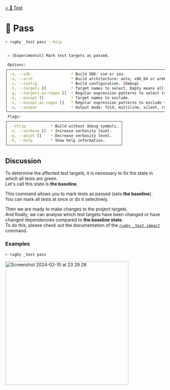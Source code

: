 [< 🧪 Test](../test.md)

# 🧪 Pass

```sh
> rugby _test pass --help
```

```sh

 > (Experimental) Mark test targets as passed.

 Options:
╭───────────────────────────────────────────────────────────────────────────────╮
│ -s, --sdk                  * Build SDK: sim or ios.                           │
│ -a, --arch                 * Build architecture: auto, x86_64 or arm64.       │
│ -c, --config               * Build configuration. (Debug)                     │
│ -t, --targets []           * Target names to select. Empty means all targets. │
│ -g, --targets-as-regex []  * Regular expression patterns to select targets.   │
│ -e, --except []            * Target names to exclude.                         │
│ -x, --except-as-regex []   * Regular expression patterns to exclude targets.  │
│ -o, --output               * Output mode: fold, multiline, silent, raw.       │
╰───────────────────────────────────────────────────────────────────────────────╯
 Flags:
╭──────────────────────────────────────────────────╮
│ --strip           * Build without debug symbols. │
│ -v, --verbose []  * Increase verbosity level.    │
│ -q, --quiet []    * Decrease verbosity level.    │
│ -h, --help        * Show help information.       │
╰──────────────────────────────────────────────────╯
```

## Discussion

To determine the affected test targets, it is necessary to fix the state in which all tests are green.\
Let's call this state is **the baseline**.

This command allows you to mark tests as passed (sets **the baseline**).\
You can mark all tests at once or do it selectively.

Then we are ready to make changes to the project targets.\
And finally, we can analyse which test targets have been changed or have changed dependencies compared to **the baseline state**.\
To do this, please check out the documentation of the [`rugby _test impact`](impact.md) command.

### Examples

```sh
> rugby _test pass
```

<img width="389" alt="Screenshot 2024-02-10 at 23 29 28" src="https://github.com/swiftyfinch/Rugby/assets/64660122/c7097732-7910-498e-94be-526bc5bce427">
